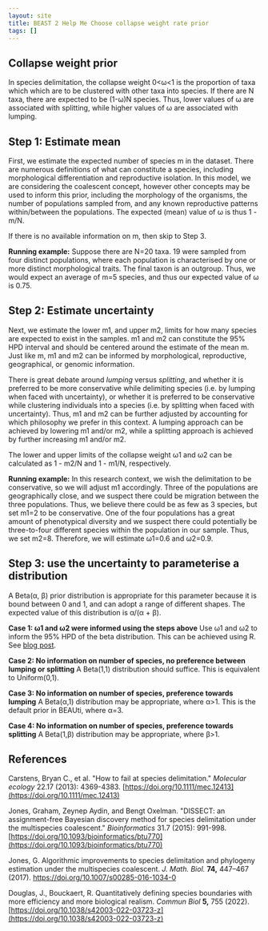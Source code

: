 ```yaml
---
layout: site
title: BEAST 2 Help Me Choose collapse weight rate prior
tags: []
---
```


## Collapse weight prior 

In species delimitation, the collapse weight 0<&omega;<1 is the proportion of taxa which which are to be clustered with other taxa into species. If there are N taxa, there are expected to be (1-&omega;)N species. Thus, lower values of &omega; are associated with splitting, while higher values of &omega; are associated with lumping. 




## Step 1: Estimate mean

First, we estimate the expected number of species m in the dataset. There are numerous definitions of what can constitute a species, including morphological differentiation and reproductive isolation. In this model, we are considering the coalescent concept, however other concepts may be used  to inform this prior, including the morphology of the organisms, the number of populations sampled from, and any known reproductive patterns within/between the populations. The expected (mean) value of &omega; is thus 1 - m/N. 

If there is no available information on m, then skip to Step 3.

**Running example:** Suppose there are N=20 taxa. 19 were sampled from four distinct populations, where each population is characterised by one or more distinct morphological traits. The final taxon is an outgroup. Thus, we would expect an average of m=5 species, and thus our expected value of &omega; is 0.75. 


## Step 2: Estimate uncertainty

Next, we estimate the lower m1, and upper m2, limits for how many species are expected to exist in the samples. m1 and m2 can constitute the 95% HPD interval and should be centered around the estimate of the mean m.  Just like m, m1 and m2 can be informed by morphological, reproductive, geographical, or genomic information.

There is great debate around *lumping* versus *splitting*, and whether it is preferred to be more conservative while delimiting species  (i.e. by lumping when faced with uncertainty), or whether it is preferred to be conservative while clustering individuals into a species (i.e. by splitting when faced with uncertainty). Thus, m1 and m2 can be further adjusted by accounting for which philosophy we prefer in this context. A lumping approach can be achieved by lowering m1 and/or m2, while a splitting approach is achieved by further increasing m1 and/or m2.

The lower and upper limits of the collapse weight &omega;1 and &omega;2 can be calculated as  1 - m2/N and  1 - m1/N, respectively.



**Running example:** In this research context, we wish the delimitation to be conservative, so we will adjust m1 accordingly. Three of the populations are geographically close, and we suspect there could be migration between the three populations. Thus, we believe there could be as few as 3 species, but set m1=2 to be conservative. One of the four populations has a great amount of phenotypical diversity and we suspect there could potentially be three-to-four different species within the population in our sample. Thus, we set m2=8.  Therefore, we will estimate &omega;1=0.6  and &omega;2=0.9.

## Step 3: use the uncertainty to parameterise a distribution

A Beta(&alpha;, &beta;) prior distribution is appropriate for this parameter because it is bound between 0 and 1, and can adopt a range of different shapes. The expected value of this distribution is &alpha;/(&alpha; + &beta;).

**Case 1: &omega;1 and &omega;2 were informed using the steps above**
Use &omega;1 and &omega;2  to inform the 95% HPD of the beta distribution. This can be achieved using R. See [blog post](https://www.beast2.org/2017/05/05/using-r-to-estimate-probability-distribution-parameters-using-quantiles-or-hpd-intervals.html).

**Case 2: No information on number of species, no preference between lumping or splitting**
A Beta(1,1) distribution should suffice. This is equivalent to Uniform(0,1).

**Case 3: No information on number of species, preference towards lumping**
A Beta(&alpha;,1) distribution may be appropriate, where &alpha;>1. This is the default prior in BEAUti, where &alpha;=3.

**Case 4: No information on number of species, preference towards splitting**
A Beta(1,&beta;) distribution may be appropriate, where &beta;>1. 




## References
Carstens, Bryan C., et al. "How to fail at species delimitation." _Molecular ecology_ 22.17 (2013): 4369-4383. [https://doi.org/10.1111/mec.12413](https://doi.org/10.1111/mec.12413)

Jones, Graham, Zeynep Aydin, and Bengt Oxelman. "DISSECT: an assignment-free Bayesian discovery method for species delimitation under the multispecies coalescent." _Bioinformatics_ 31.7 (2015): 991-998. [https://doi.org/10.1093/bioinformatics/btu770](https://doi.org/10.1093/bioinformatics/btu770)

Jones, G. Algorithmic improvements to species delimitation and phylogeny estimation under the multispecies coalescent. _J. Math. Biol._ **74,** 447–467 (2017). https://doi.org/10.1007/s00285-016-1034-0

Douglas, J., Bouckaert, R. Quantitatively defining species boundaries with more efficiency and more biological realism. _Commun Biol_ **5,** 755 (2022). [https://doi.org/10.1038/s42003-022-03723-z](https://doi.org/10.1038/s42003-022-03723-z)


